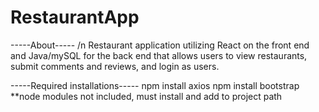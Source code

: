 # RestaurantApp

-----About----- /n
Restaurant application utilizing React on the front end and Java/mySQL for the back end that allows users to view restaurants, submit comments and reviews, and login as users. 

-----Required installations-----
npm install axios 
npm install bootstrap
**node modules not included, must install and add to project path